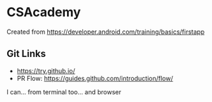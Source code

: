 # CSAcademy

Created from https://developer.android.com/training/basics/firstapp

## Git Links
- https://try.github.io/
- PR Flow: https://guides.github.com/introduction/flow/


I can... from terminal too... and browser

